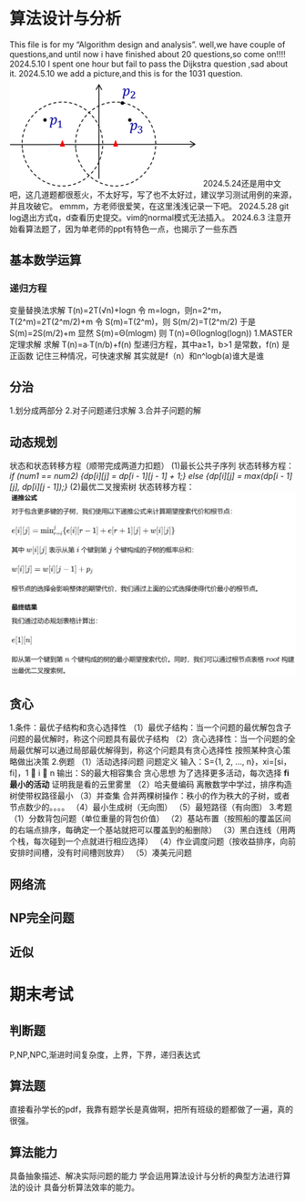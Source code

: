 # 算法设计与分析
This file is for my “Algorithm design and analysis”.
well,we have couple of questions,and until now i have finished about 20 questions,so come on!!!!
2024.5.10 I spent one hour but fail to pass the Dijkstra question ,sad about it.
2024.5.10 we add a picture,and this is for the 1031 question.![alt text](image.png)
2024.5.24还是用中文吧，这几道题都很惹火，不太好写，写了也不太好过，建议学习测试用例的来源，并且攻破它。
emmm，方老师很爱笑，在这里浅浅记录一下吧。
2024.5.28 git log退出方式q，d查看历史提交。vim的normal模式无法插入。
2024.6.3 注意开始看算法题了，因为单老师的ppt有特色一点，也揭示了一些东西
## 基本数学运算
### 递归方程
变量替换法求解
T(n)=2T(√n)+logn
令 m=logn，则n=2^m， T(2^m)=2T(2^m/2)+m
令 S(m)=T(2^m)，则 S(m/2)=T(2^m/2)
于是 S(m)=2S(m/2)+m
显然 S(m)=Θ(mlogm)
则 T(n)=Θ(lognlog(logn))
1.MASTER定理求解
求解 T(n)=a∙T(n/b)+f(n) 型递归方程，其中a≥1，b>1 是常数，f(n) 是正函数
记住三种情况，可快速求解
其实就是f（n）和n^logb(a)谁大是谁
## 分治
1.划分成两部分
2.对子问题递归求解
3.合并子问题的解
## 动态规划
状态和状态转移方程（顺带完成两道力扣题）
(1)最长公共子序列
状态转移方程：*if (num1 == num2) {dp[i][j] = dp[i - 1][j - 1] + 1;} else {dp[i][j] = max(dp[i - 1][j], dp[i][j - 1]);}*
(2)最优二叉搜索树
状态转移方程：![alt text](image-1.png)
## 贪心
1.条件：最优子结构和贪心选择性
（1）最优子结构：当一个问题的最优解包含子问题的最优解时，称这个问题具有最优子结构
（2）贪心选择性：当一个问题的全局最优解可以通过局部最优解得到，称这个问题具有贪心选择性
按照某种贪心策略做出决策
2.例题
（1）活动选择问题
问题定义
输入：S={1, 2, …, n}，xi=[si，fi]，1  i  n
输出：S的最大相容集合
贪心思想
为了选择更多活动，每次选择 **fi 最小的活动**
证明我是看的云里雾里
（2）哈夫曼编码
离散数学中学过，排序构造树使带权路径最小
（3）并查集
合并两棵树操作：秩小的作为秩大的子树，或者节点数少的。。。。
（4）最小生成树（无向图）
（5）最短路径（有向图）
3.考题
（1）分数背包问题（单位重量的背包价值）
（2）基站布置（按照船的覆盖区间的右端点排序，每确定一个基站就把可以覆盖到的船删除）
（3）黑白连线（用两个栈，每次碰到一个点就进行相应选择）
（4）作业调度问题（按收益排序，向前安排时间槽，没有时间槽则放弃）
（5）凑美元问题
## 网络流
## NP完全问题
## 近似
# 期末考试
## 判断题
P,NP,NPC,渐进时间复杂度，上界，下界，递归表达式
## 算法题
直接看孙学长的pdf，我靠有题学长是真做啊，把所有班级的题都做了一遍，真的很强。
## 算法能力
具备抽象描述、解决实际问题的能力
学会运用算法设计与分析的典型方法进行算法的设计
具备分析算法效率的能力。

